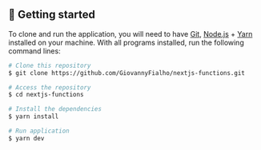 ## 🚀 Getting started

To clone and run the application, you will need to have [Git](https://git-scm.com), [Node.js](https://nodejs.org) + [Yarn](https://yarnpkg.com) installed on your machine. With all programs installed, run the following command lines:


```bash
# Clone this repository
$ git clone https://github.com/GiovannyFialho/nextjs-functions.git

# Access the repository
$ cd nextjs-functions

# Install the dependencies
$ yarn install

# Run application
$ yarn dev
```


